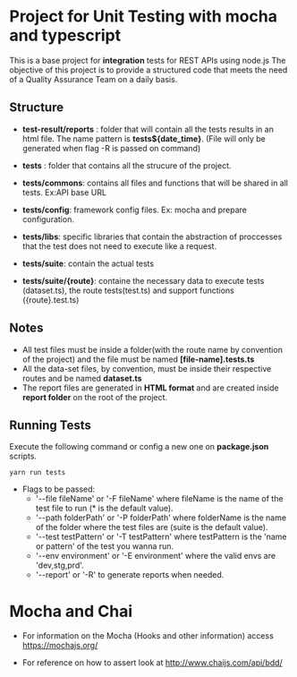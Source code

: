 # Project for Unit Testing with mocha and typescript

This is a base project for **integration** tests for REST APIs using node.js
The objective of this project is to provide a structured code that meets the need of a Quality Assurance Team on a daily basis.

## Structure

* **test-result/reports** : folder that will contain all the tests results in an html file. The name pattern is **tests${date_time}**. (File will only be generated when flag -R is passed on command)

* **tests** : folder that contains all the strucure of the project.

* **tests/commons**: contains all files and functions that will be shared in all tests. Ex:API base URL

* **tests/config**: framework config files. Ex: mocha and prepare configuration.

* **tests/libs**: specific libraries that contain the abstraction of proccesses that the test does not need to execute like a request.

* **tests/suite**: contain the actual tests

* **tests/suite/{route}**: containe the necessary data to execute tests (dataset.ts), the route tests(test.ts) and support functions ({route}.test.ts)

## Notes

* All test files must be inside a folder(with the route name by convention of the project) and the file must be named **[file-name].tests.ts**
* All the data-set files, by convention, must be inside their respective routes and be named **dataset.ts**
* The report files are generated in **HTML format** and are created inside **report folder** on the root of the project.

## Running Tests

Execute the following command or config a new one on **package.json** scripts.

```
yarn run tests
```
- Flags to be passed:
    - '--file fileName' or '-F fileName' where fileName is the name of the test file to run (* is the default value).
    - '--path folderPath' or '-P folderPath' where folderName is the name of the folder where the test files are (suite is the default value).
    - '--test testPattern' or '-T testPattern' where testPattern is the 'name or pattern' of the test you wanna run.
    - '--env environment' or '-E environment' where the valid envs are 'dev,stg,prd'.
    - '--report' or '-R' to generate reports when needed.

# Mocha and Chai

- For information on the Mocha (Hooks and other information) access https://mochajs.org/ 

- For reference on how to assert look at http://www.chaijs.com/api/bdd/